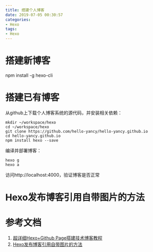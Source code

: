 ```yaml
---
title: 搭建个人博客
date: 2019-07-05 00:30:57
categories:
- Hexo
tags: 
- Hexo
---
```


# 搭建新博客

npm install -g hexo-cli

# 搭建已有博客

从github上下载个人博客系统的源代码，并安装相关依赖：
```
mkdir ~/workspace/hexo
cd ~/workspace/hexo
git clone https://github.com/hello-yancy/hello-yancy.github.io
cd hello-yancy.github.io
npm install hexo --save
```
编译并部署博客：
```
hexo g
hexo a
```
访问http://localhost:4000，验证博客是否正常

# Hexo发布博客引用自带图片的方法


# 参考文档

1. [超详细Hexo+Github Page搭建技术博客教程](https://segmentfault.com/a/1190000017986794#articleHeader2)
2. [Hexo发布博客引用自带图片的方法](https://www.jianshu.com/p/cf0628478a4e)

